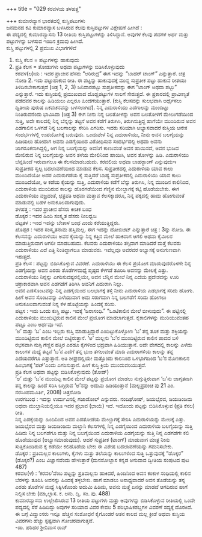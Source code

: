 +++
title = "029 ಕರವಳಯ ತಳಹತ್ತ"

+++
ಕುಮಾರವ್ಯಾಸ ಭಾರತದಲ್ಲಿ ಕುಸ್ತಿಪಟುಗಳು  
 ಜನಮನದ ಕವಿ ಕುಮಾರವ್ಯಾಸ ಬಳಸಿರುವ ಕೆಲವು ಕುಸ್ತಿಪಟ್ಟುಗಳ ವಿಶ್ಲೇಷಣೆ ಹೀಗಿದೆ :  
 ಈ ಪದ್ಯದಲ್ಲಿ ಕುಮಾರವ್ಯಾಸನು 13 ರೀತಿಯ ಕುಸ್ತಿಪಟ್ಟುಗಳನ್ನು ತಿಳಿಸಿದ್ದಾನೆ. ಅವುಗಳ ಕೆಲವು ಪದಗಳ ಅರ್ಥ ಮತ್ತು ಪಟ್ಟುಗಳನ್ನು ಬಳಸುವ ಇಂದಿನ ಕ್ರಮವು ಹೀಗಿದೆ.  
ಕುಸ್ತಿ ಪಟ್ಟುಗಳಲ್ಲಿ 2 ಪ್ರಮುಖ ವಿಭಾಗಗಳಿವೆ  
 1) ಕುಸ್ತಿ ಕೆಲಸ = ಪಟ್ಟುಗಳನ್ನು ಹಾಕುವುದು  
 2) ಪ್ರತಿ ಕೆಲಸ = ತೋಡುಗಳು ಅಥವಾ ಪಟ್ಟುಗಳನ್ನು ಬಿಡಿಸಿಕೊಳ್ಳುವುದು  
 ಕರವಳ(ಲ)ಯ : ಇದರ ಪ್ರಾಚೀನ ಹೆಸರು “ಅರಿರುದ್ರ” ಈಗ ಇದನ್ನು “ಬಾಹರ್ ಟಾಂಗ್” ಎನ್ನುತ್ತಾರೆ. ಚಿತ್ರ ನೋಡಿ 2. ಇದು ಪಟ್ಟುಹಾಕುವ ರೀತಿ. ಈ ಪಟ್ಟನ್ನು ಹಾಕುವುದಕ್ಕೆ ಮುನ್ನ ಸುಪ್ರತೀಕ ಪಟ್ಟು ಹಾಕುವ ರೀತಯು ತಿಳಿದಿರಬೇಕಾಗುತ್ತದೆ (ಚಿತ್ರ 1, 2, 3) ಜನಿವಾರಪಟ್ಟು ಸುಪ್ರತೀಕವನ್ನು ಈಗ “ಟಾಂಗ್ ಅಥವಾ ಪಟ್ಟು” ಎನ್ನುತ್ತಾರೆ. ಇದು ಕುಸ್ತಿಯಲ್ಲಿ ಪ್ರಮುಖವಾದ ದೊಡ್ಡಪಟ್ಟುಗಳ ಸಾಲಗೆ ಸೇರುತ್ತದೆ. ಈ ಪ್ರಕಾರದಲ್ಲಿ ಪ್ರಾವೀಣ್ಯತೆ ಪಡೆದವರ ಕಾಲನ್ನು ಹಿಡಿಯಲು ಎಲ್ಲರೂ ಹಿಂದೆಗೆಯುತ್ತಾರೆ. (ಕುಸ್ತಿ ಕೆಲಸವನ್ನು ಸುಲಭವಾಗಿ ಅರ್ಥೈಸಲು ದ್ವಿತೀಯ ಪುರುಷ ಏಕವಚನವನ್ನು ಬಳಸಲಾಗಿದೆ). ನಿನ್ನ ಎದುರಾಳಿಯು ಎಡಗಾಲನ್ನು ಮುಂದಿಟ್ಟು ನಿಂತಿರುವನೆಂದು ಭಾವಿಸಿವಾ (ಚಿತ್ರ 3) ಈಗ ನೀನು ನಿನ್ನ ಬಲತೋಳನ್ನು ಅವನ ಬಲತೋಳಿಗೆ ಮೇಲುಗಡೆಯಿಂದ ಸುತ್ತಿ, ಅದೇ ಕಾಲದಲ್ಲಿ ನಿನ್ನ ಬೆನ್ನನ್ನು ತಟ್ಟನೆ ಅವನ ಕಡೆಗೆ ತಿರುಗಿಸಿ, ತಿರುಗಿಸುತ್ತಿದ್ದ ಹಾಗೆಯೇ ಮುಂದಿರುವ ಅವನ ಎಡಗಾಲಿನ ಒಳಗಡೆ ನಿನ್ನ ಬಲಗಾಲನ್ನು ಸೇರಿಸಿ ಎಗರಿಸು. ಇದರು ಸರಿಯಾಗಿ ಅಭ್ಯಾಸವಾದರೆ ಕುಸ್ತಿಯ ಅನೇಕ ಸಂದರ್ಭಗಳಲ್ಲಿ ಉಪಯೋಗಿಕ್ಕೆ ಬರುವುದು. ಒಂದುವೇಳೆ ನಿನ್ನ ಎದುರಾಳಿಯು, ನೀನು ಅವನ ಬಲಗೈಯನ್ನು ಹಿಡಿಯಲು ಹೋದಾಗ ಅವನು ಎಡಗೈಯಿಂದ ವಿರೋಧಿಸುವ ಸಂದರ್ಭದಲ್ಲಿ ಅಥವಾ ಅವನು ಜಾಗರೂಕನಾಗಿದ್ದಲ್ಲಿ, ಆಗ ನಿನ್ನ ಬಲಗೈಯನ್ನು ಅವನಿಗೆ ಕಾಣುವಂತೆ ಅವನ ಹಾಯಿಸದೆ, ಅವನ ಭುಜದ ಮೇಲಿರುವ ನಿನ್ನ ಬಲಗೈಯನ್ನು ಅವನ ತಳೆಯ ಮೇಲಿನಿಂದ ಹಾಯಿಸಿ, ಅವನ ತೋಳನ್ನು ಹಿಡಿ. ಎದುರಾಳಿಯು ಬೆನ್ನಹಿಂದೆ ಇರುವಾಗಲೂ ಈ ಕೆಲಸಮಾಡಬಹುದು. ಕರವಲಿಯ ಅಥವಾ ಬಾಹರ್‍ಟಾಂಗ್ ಎನ್ನುವುದುಇ ಸುಪ್ರತೀಕದ ಸ್ವಲ್ಪ ಬದಲಾವಣೆಯಿಂದ ಮಾಡುವ ಕೆಲಸ. ಸುಪ್ರತೀಕದಲ್ಲಿ ಎದುರಾಳಿಯ ಯಾವ ಕಾಲು ಮುಂದಿದೆಯೋ ಅದರ ಎದುರುಗಡೆಯ ಕೈ ಸುತ್ತಿದರೆ ಬಾಹ್ಯ ಸುಪ್ರತೀಕದಲ್ಲಿ ಎದುರಾಳಿಯು ಯಾವ ಕಾಲು ಮುಂದಿದೆಯೋ, ಆ ಕಡೆಯ ಕೈಯನ್ನು ಸುತ್ತಿ, ಎದುರಾಳಿಯ ಕಡೆಗೆ ಬೆನ್ನು ತಿರುಗಿಸಿ, ನಿನ್ನ ಮುಂದಿನ ಕಾಲಿನಿಂದ, ಎದುರಾಳಿಯ ಮುಂದಿರುವ ಕಾಲನ್ನು ಹೊರಗಡೆಯಿಂದ ಗೆಣ್ಣಿನ ಮೇಲ್ಭಾಗಕ್ಕೆ ಕಟ್ಟಿ ಹೊಡೆಯಬೇಕು. ಈಗ ಎದುರಾಳಿಯು ವಜ್ರದಂತೆ, ಛತ್ರಪತಿ ಅಥವಾ ಮತ್ತಾವ ಕೆಲಸಕ್ಕಾದರೂ, ನಿನ್ನ ಪಕ್ಕದಲ್ಲಿ ಹಾದು ಹೋಗುವಂತೆ ಮಾಡುವಲ್ಲಿ ಬಹಳ ಅನುಕೂಲವಾಗುವುದು.  
 ತಳಹತ್ತ  : ಇದರ ಪ್ರಾಚೀನ ಹೆಸರು ಕೀಚಕ ಬಂಧ  
 ಡೊಕ್ಕರ  : ಇದರ ಹಿಂದಿ ಸಂಸ್ಕೃತ ಹೆಸರು ನೀಲಧ್ವಜ  
 ವಟ್ಟತಳ  : ಇಂದ ಇದನ್ನು ಬೇತಾಳ ಬಂಧ ಎಂದು ಕರೆಯುತ್ತಿದ್ದರು.  
 ಖೊಪ್ಪರ : ಇದರ ಸಂಸ್ಕೃತನಾಮ ಹಸ್ತಿಮಲ್ಲ. ಈಗ ಇದನ್ನು ದೋಬಿಚಟ್ ಎನ್ನುತ್ತಾರೆ ಚಿತ್ರ : 3ನ್ನು ನೋಡಿ. ಈ ಕೆಲಸವನ್ನು ಎದುರಾಳಿಯು ಅವನ ಕೈಯನ್ನು ನಿನ್ನ ಕತ್ತಿನ ಮೇಲೆ ಹಾಕಿದಾಗ ಆಗಲಿ ಅಥವಾ ಕೈಮಿಲನ ಮಾಡುತ್ತಿರುವಾಗ ಆಗಲೀ ಮಾಡಬಹುದು. ಕೆಲವರು ಎದುರಾಳಿಯು ತಗ್ಗಿದಾಗ ಮಾಡಿದರೆ ಮತ್ತೆ ಕೆಲವರು ಎದುರಾಳಿಯು ಎದೆ ಎತ್ತಿ ನಿಂತಿದ್ದಾಗಲೂ ಮಾಡುವರು. ಇವೆಲ್ಲವೂ ಅವರವರ ಅಭ್ಯಾಸಕ್ಕೆ ಅನುಗುಣವಾಗಿ ಇರುತ್ತದೆ.  
 ಪ್ರತಿ ಕೆಲಸ : ಪಟ್ಟನ್ನು ಬಿಡಿಸಿಕೊಳ್ಳುವ ವಿವರಣೆ. ಎದುರಾಳಿಯು ಈ ಕೆಲಸ ಪ್ರಯೋಗ ಮಾಡುವುದರೊಳಗೇ ನಿನ್ನ ಎಡಗೈಯನ್ನು ಅವನ ಎರಡು ತೊಡೆಗಳಮಧ್ಯೆ ಪೃಷ್ಠದ ಕೆಳಗಡೆ ತೂರಿಸಿ ಅವನನ್ನು ಮೇಲಕ್ಕೆ ಎತ್ತು.  
 ಎದುರಾಳಿಯು ನಿನ್ನನ್ನು ಎಗರಿಸುವಷ್ಟರಲ್ಲಿಯೇ, ಅವನ ಬೆನ್ನಿನ ಮೇಲೆ ನಿನ್ನ ಎದೆಯ ಪ್ರದೇಶವನ್ನು ಊರಿ ಚಕ್ರಾಕಾರವಾಗಿ ಅವನ ಎಡಗಡೆಗೆ ತಿರಿಗಿಸಿ ಅವನಿಗೆ ಎದುರಾಗಿ ನಿಲ್ಲು.  
 ಅವನ ಎಡಸೊಂಟವನ್ನು ನಿನ್ನ ಎಡಗೈಯಿಂದ ಬಲಭಾಗಕ್ಕೆ ತಳ್ಳಿ ನೀನು ಎದುರಾಳಿಯ ಎಡಭಾಗಕ್ಕೆ ಸರಿದು ಹೋಗು. ಹೀಗೆ ಅವನ ಸೊಂಟವನ್ನು ಎಳೆಯುವಾಗ ಅದು ಸರಾಗವಾಗಿ ನಿನ್ನ ಬಲಗಡೆಗೆ ಸರಿದು ಹೋಗಲು ಅನುಕೂಲವಾಗುವಂತೆ ನಿನ್ನ ಕೆಳ ಹೊಟ್ಟೆಯನ್ನು ಹಿಂದಕ್ಕೆ ಸರಿಸು.  
 ಪಟ್ಟಸ : ಇದು ಒಂದು ಕುಸ್ತಿ ಪಟ್ಟು. ಇದಕ್ಕೆ ‘ಜರಾಸಂಧಿ.” “ಒಂಟಿಕಾಲಿನ ಮೇಲೆ ಬೀಳುವುದು”. ಈ ಪಟ್ಟಿನಲ್ಲಿ ಎದುರಾಳಿಯು ಮುಂದಿಟ್ಟಿರುವ ಕಾಲಿನ ಮೇಲೆ ಪ್ರಯೋಗ ಮಾಡಲಾಗುತ್ತದೆ. ಕೈಕಾಲಿಗಳನ್ನು ಮುರಿಯುವಂತಹ ಪಟ್ಟೂ ಎಂಬ ಅರ್ಥವೂ ಇದೆ.  
 ‘ಅ’ ಮತ್ತು ‘ಬ’ ಎಂಬ ಇಬ್ಬರು ಕುಸ್ತಿ ಮಾಡುತ್ತಿದ್ದಾರೆ ಎಂದಿಟ್ಟುಕೊಳ್ಳೋಣ ‘ಬ’ ತನ್ನ ತೂಕ ಮತ್ತು ಶಕ್ತಿಯನ್ನು ಮುಂದಿಟ್ಟಿರುವ ಕಾಲಿನ ಮೇಲೆ ಬಿಟ್ಟಿರುತ್ತಾನೆ. ‘ಅ’ ಮಲ್ಲನು ‘ಬ’ನ ಮುಂದಿಟ್ಟಿರುವ ಕಾಲಿನ ಪಾದದ ಬಳಿ ರಭಸವಾಗಿ ನುಗ್ಗಿ ಗೆಣ್ಣಿನ ಹತ್ತಿರ ಎರಡೂ ಕೈಗಳಿಂದ ಭದ್ರವಾಗಿ ಹಿಡಿಯುತ್ತಾನೆ. ಅದೇ ವೇಗದಲ್ಲಿ ಕಾಲನ್ನು ಎಳೆದು ಕಾಲುಗಳ ಮಧ್ಯೆ ತಟ್ಟನೆ ‘ಬ’ನ ಎದೆಗೆ ತನ್ನ ಭುಜ ತಗಲುವಂತೆ ಮಾಡಿ ಎದುರಾಗಳಿಯ ಕಾಲನ್ನು ತನ್ನ ಎದೆಯವರೆಗೂ ಎತ್ತುತ್ತಾನೆ. ಅತಿ ಶೀಘ್ರದಲ್ಲಿಯೇ ಮತ್ತೊಂದು ಕಾಲಿನಿಂದ ಒಳಭಾಗದಿಂದ ‘ಬ’ನ ಮೊಣಕಾಲಿನ ಹಿಂಭಾಗಕ್ಕೆ ‘ಪಟ್’ಎಂದು ಎಗರಿಸುತ್ತಾನೆ. ಹೀಗೆ ಕುಸ್ತಿ ಕ್ರಿಯೆ ಮುಂದುವರಿಯುತ್ತದೆ.  
ಪ್ರತಿ ಕೆಲಸ ಅಥವಾ ಪಟ್ಟನ್ನು ಬಿಡಿಸಿಕೊಳ್ಳುವುದು (ತೋಡ್)  
 ‘ಅ’ ಮತ್ತು ‘ಬ’ನ ಮುಂದಿಟ್ಟ ಕಾಲಿನ ಮೇಲೆ ಪಟ್ಟನ್ನು ಪ್ರಯೋಗ ಮಾಡಲು ನುಗ್ಗುತ್ತಿರುವಾಗ ‘ಬ’ನು ಜಾಗೃತನಾಗಿ ತನ್ನ ಕಾಲನ್ನು ಹಿಂದೆ ಸರಿಸಿ ಬಗ್ಗಿರುವ ‘ಅ’ನನ್ನು ಅದುಮಿ ಹಿಡಿಯುತ್ತಾನೆ (ಮಲ್ಲಪ್ರಪಂಚ ಪು 21 ಎಂ. ನರಸಿಂಹಮೂರ್ತಿ, 2008) ಚಿತ್ರನೋಡಿ  
 ಉರಗಬಂಧ : ಇದನ್ನು ಉರ್ದುವಿನಲ್ಲಿ ಗಜಾಡೋಲ್ ಎನ್ನುವರು. ನಂದಿಘೋಷ್, ಜಯಭೈರವ, ಜಯಡಿಂಡಿಮ ಅಥವಾ ಮುಲ್ತಾನಿಯಲ್ಲಿಯೂ ಇದರ ಪ್ರಭಾವ (ಛಾಯೆ) ಇದೆ. ಇದೊಂದು ಪಟ್ಟನ್ನು ಬಿಡಿಸಿಕೊಳ್ಳುವ (ಪ್ರತಿ ಕೆಸಲ) ರೀತಿ.  
 ನಿನ್ನ ಎಡಕೈಯನ್ನು ಹಿಂದಿನಿಂದ ಅವನ ಎಡತೋಡೆಯ ಮೇಲ್ಭಾಗಕ್ಕೆ ಸೇರಿಸಿ ಎದುರಾಳಿಯನ್ನು ಮೇಲಕ್ಕೆ ಎತ್ತು. ಜಯಭೈರವ ಮತ್ತು ಜಯಡಿಂಡಿಮ ಮಲ್ತಾನಿ ಕೆಲಸಗಳಲ್ಲಿ ನಿನ್ನ ಎಡಗೈಯಿಂದ ಎದುರಾಳಿಯ ಬಲಗೈಯನ್ನು ಸುತ್ತಿ ಹಿಡಿದು ನಿನ್ನ ಬಲಗಡೆಗೂ ಮತ್ತು ನಿನ್ನ ಬಲಗೈಯಿಂದ ಎದುರಾಳಿಯ ಎಡಗೈಯನ್ನು ಸುತ್ತಿ ನಿನ್ನ ಎಡಗಡೆಗೇ ಕಲಿ ಹೊಡೆಯುವುದ (ಅಭ್ಯಾಸಮಾಡುವುದು). ಆದರೆ ಸುಪ್ರತೀಕ (ಟಾಂಗ್) ಮಾಡುವಾಗ ಮಾತ್ರ ನೀನು ಸುತ್ತಿಕೊಂಡಿರುವ ಕೈ ಕಡೆಯೇ ಕಲಿಹೊಡೆಯ ಬೇಕು ಈ ವಿಶೇಷ ಬದಲಾವಣೆಯನ್ನು ಗಮನಿಸಬೇಕು.  
 ಡೊಕ್ಕರ : ಪ್ರತಿಮಲ್ಲನ ಕಾಲುಗಳು, ಕೈಗಳು ಮತ್ತು ತಲೆಯನ್ನು ಕಾಲುಗಳಿಂದ ಸುತ್ತಿ ಒತ್ತುವುದಕ್ಕೆ “ಡೊಕ್ಕರ” (ಡೊಕ್ಕರ?) ಎಂಬ ವಿಜ್ಞಾನವೆಂದು ಹೇಳುತ್ತಾರೆ (ಮನಸೋಲ್ಲಾಸ ಕನ್ನಡ ಅನುವಾದ ದ್ವೀತಿಯ ಸಂಪುಟದ ಪುಟ 487)  
 ಕರವಲ(ಳ) : ‘ಕರವಲ’ವೆಂಬ ಪಟ್ಟನ್ನು ಪ್ರತಿಮಲ್ಲನು ಹಾಕಿದರೆ, ಹಿಂದಿನಿಂದ ಅವನ ಕಂಕುಳ ಸಂಧಿಯಲ್ಲಿ ಕಾಲಿನ ಬೆರಳನ್ನು ತೂರಿಸಿ ಅವನನ್ನು ಹಿಂದಕ್ಕೆ ತಳ್ಳಬೇಕು. ಹಾಗೆ ಮಾಡಲು ಅಸಾಧ್ಯವಾದರೆ ಅವನ ತೊಡೆಯನ್ನು ತನ್ನ ಎರಡು ತೊಡೆಗಳ ಮಧ್ಯೆ ಸಿಕ್ಕಿಸಿಕೊಂಡು ಅದುಮಿ ಹಿಡಿದು, ಅವನು ಮತ್ತೆ ಏನನ್ನು ಮಾಡದೆ ಆಗದಿರುವ ಹಾಗೆ ನಿಲ್ಲಿಸ ಬೇಕು (ಮಾ,ಲ್ಲಾಸ. ಕ. ಅನು. ದ್ವಿ. ಸಂ. ಪು. 488)  
 ಕುಮಾರವ್ಯಾಸನು ಉಲ್ಲೇಖಿಸಿರುವ 13 ರೀತಿಯ ಪಟ್ಟುಗಳು ಮತ್ತು ಅವುಗಳನ್ನು ಬಿಡಿಸಿಕೊಳ್ಳುವ ರೀತಿಯಲ್ಲಿ ಒಂದೇ ಪದ್ಯದಲ್ಲಿ ಸೆರೆ ಹಿಡಿದಿದ್ದು ಅವುಗಳ ಸರಿಯಾದ ವಿವರ ಕೇವಲ 5 ಪರಿಭಾಷಿಕಶಬ್ದಗಳ ವಿವರಣೆ ಸದ್ಯಕ್ಕೆ ದೊರಕಿದೆ. ಈ ಬಗ್ಗೆ ವಿದ್ವಾಂಸರು ಇನ್ನೂ ಹೆಚ್ಚಿನ ಸಂಶೋಧನೆ ಕೈಗೊಂಡರೆ ಆತನ ಕಾಲದ ಮಲ್ಲ ಕ್ರೀಡೆ ಅಥವಾ ಕುಸ್ತಿಯ ವಿವರಗಳು ಹೆಚ್ಚು ಸ್ಪಷ್ಟವಾಗಿ ಗೋಚರವಾಗುತ್ತವೆ.  
                    -ಡಾ. ಹರಿಹರ ಶ್ರೀನಿವಾಸ ರಾವ್